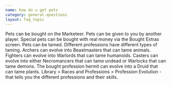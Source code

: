 ```yaml
---
name: how do u get pets
category: general-questions
layout: faq_topic
---
```

Pets can be bought on the Marketeer. Pets can be given to you by another player. Special pets can be bought with real money via the Bought Extras screen. Pets can be tamed. Different professions have different types of taming. Archers can evolve into Beastmasters that can tame animals. Fighters can evolve into Warlords that can tame humanoids. Casters can evolve into either Necromancers that can tame undead or Warlocks that can tame demons. The bought profession hermit can evolve into a Druid that can tame plants. Library > Races and Professions > Profession Evolution - that tells you the different professions and their skills.